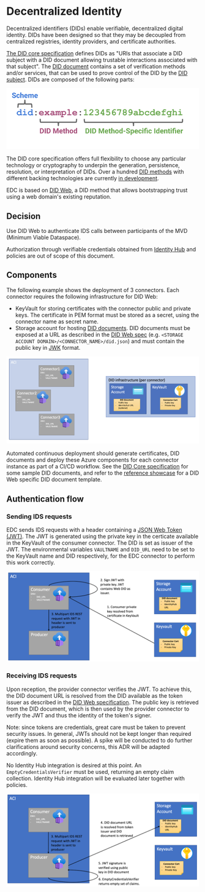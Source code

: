 # Decentralized Identity

Decentralized identifiers (DIDs) enable verifiable, decentralized digital identity. DIDs have been designed so that they may be decoupled from centralized registries, identity providers, and certificate authorities. 

[The DID core specification](https://www.w3.org/TR/did-core/) defines DIDs as "URIs that associate a DID subject with a DID document allowing trustable interactions associated with that subject". The [DID document](https://www.w3.org/TR/did-core/#dfn-did-documents) contains a set of verification methods and/or services, that can be used to prove control of the DID by the [DID subject](https://www.w3.org/TR/did-core/#dfn-did-subjects). DIDs are composed of the following parts:

![Parts of a DID](parts-of-a-did.svg)

The DID core specification offers full flexibility to choose any particular technology or cryptography to underpin the generation, persistence, resolution, or interpretation of DIDs. Over a hundred [DID methods](https://www.w3.org/TR/did-core/#methods) with different backing technologies are currently [in development](https://w3c.github.io/did-spec-registries/#did-methods). 

EDC is based on [DID Web](https://w3c-ccg.github.io/did-method-web/), a DID method that allows bootstrapping trust using a web domain's existing reputation.

## Decision

Use DID Web to authenticate IDS calls between participants of the MVD (Minimum Viable Dataspace).

Authorization through verifiable credentials obtained from [Identity Hub](https://didproject.azurewebsites.net/docs/hub-overview.html) and policies are out of scope of this document.

## Components

The following example shows the deployment of 3 connectors. Each connector requires the following infrastructure for DID Web:
- KeyVault for storing certificates with the connector public and private keys. The certificate in PEM format must be stored as a secret, using the connector name as secret name.
- Storage account for hosting [DID documents](https://w3c.github.io/did-spec-registries/#did-document-properties). DID documents must be exposed at a URL as described in the [DID Web spec](https://w3c-ccg.github.io/did-method-web/#web-did-method-specification) (e.g. `<STORAGE ACCOUNT DOMAIN>/<CONNECTOR_NAME>/did.json`) and must contain the public key in [JWK](https://datatracker.ietf.org/doc/html/rfc7517) format.

![DID components](did-components.png)

Automated continuous deployment should generate certificates, DID documents and deploy these Azure components for each connector instance as part of a CI/CD workflow. See the [DID Core specification](https://www.w3.org/TR/did-core/#did-documents) for some sample DID documents, and refer to the [reference showcase](https://github.com/microsoft/edc-showcase/blob/main/scripts/did/template/template.json) for a DID Web specific DID document template.

## Authentication flow

### Sending IDS requests

EDC sends IDS requests with a header containing a [JSON Web Token (JWT)](https://jwt.io/introduction). The JWT is generated using the private key in the certicate available in the KeyVault of the consumer connector. The DID is set as issuer of the JWT. The environmental variables `VAULTNAME` and `DID_URL` need to be set to the KeyVault name and DID respectively, for the EDC connector to perform this work correctly. 

![Sending IDS requests](send-ids-request.png)

### Receiving IDS requests

Upon reception, the provider connector verifies the JWT. To achieve this, the DID document URL is resolved from the DID available as the token issuer as described in the [DID Web specification](https://w3c-ccg.github.io/did-method-web/#method-specific-identifier). The public key is retrieved from the DID document, which is then used by the provider connector to verify the JWT and thus the identity of the token's signer. 

Note: since tokens are credentials, great care must be taken to prevent security issues. In general, JWTs should not be kept longer than required (expire them as soon as possible). A spike will be conducted to do further clarifications around security concerns, this ADR will be adapted accordingly. 

No Identity Hub integration is desired at this point. An `EmptyCredentialsVerifier` must be used, returning an empty claim collection. Identity Hub integration will be evaluated later together with policies.

![Sending IDS requests](receive-ids-request.png)


